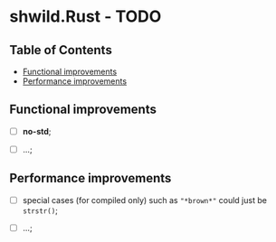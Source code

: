# shwild.Rust - TODO <!-- omit in toc -->


## Table of Contents <!-- omit in toc -->

- [Functional improvements](#functional-improvements)
- [Performance improvements](#performance-improvements)


## Functional improvements

* [ ] **no-std**;
* [ ] ...;


## Performance improvements

* [ ] special cases (for compiled only) such as `"*brown*"` could just be `strstr()`;
* [ ] ...;


<!-- ########################### end of file ########################### -->


